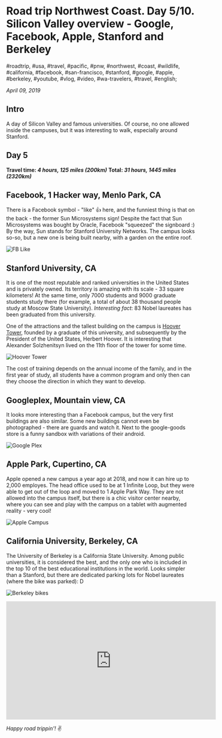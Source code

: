 # Road trip Northwest Coast. Day 5/10. Silicon Valley overview - Google, Facebook, Apple, Stanford and Berkeley

#roadtrip, #usa, #travel, #pacific, #pnw, #northwest, #coast, #wildlife, #california, #facebook, #san-francisco, #stanford, #google, #apple, #berkeley, #youtube, #vlog, #video, #wa-travelers, #travel, #english;

_April 09, 2019_

## Intro

A day of Silicon Valley and famous universities. Of course, no one allowed inside the campuses, but it was interesting to walk, especially around Stanford.

## Day 5

**Travel time: _4 hours, 125 miles (200km)_**
**Total: _31 hours, 1445 miles (2320km)_**

## Facebook, 1 Hacker way, Menlo Park, CA

There is a Facebook symbol - "like" 👍 here, and the funniest thing is that on the back - the former Sun Microsystems sign! Despite the fact that Sun Microsystems was bought by Oracle, Facebook "squeezed" the signboard :) By the way, Sun stands for Stanford University Networks.
The campus looks so-so, but a new one is being built nearby, with a garden on the entire roof.

![FB Like](/images/road-trip-northwest-coast-day-5-10-silicon-valley-overview-google-facebook-apple-stanford-and-berkeley/fb_like.jpg)

## Stanford University, CA

It is one of the most reputable and ranked universities in the United States and is privately owned. Its territory is amazing with its scale - 33 square kilometers! At the same time, only 7000 students and 9000 graduate students study there (for example, a total of about 38 thousand people study at Moscow State University). _Interesting fact_: 83 Nobel laureates has been graduated from this university.

One of the attractions and the tallest building on the campus is [Hoover Tower](https://en.wikipedia.org/wiki/Hoover_Tower), founded by a graduate of this university, and subsequently by the President of the United States, Herbert Hoover. It is interesting that Alexander Solzhenitsyn lived on the 11th floor of the tower for some time.

![Hoover Tower](/images/road-trip-northwest-coast-day-5-10-silicon-valley-overview-google-facebook-apple-stanford-and-berkeley/hoover_tower.jpg)

The cost of training depends on the annual income of the family, and in the first year of study, all students have a common program and only then can they choose the direction in which they want to develop.

## Googleplex, Mountain view, CA

It looks more interesting than a Facebook campus, but the very first buildings are also similar. Some new buildings cannot even be photographed - there are guards and watch it. Next to the google-goods store is a funny sandbox with variations of their android.

![Google Plex](/images/road-trip-northwest-coast-day-5-10-silicon-valley-overview-google-facebook-apple-stanford-and-berkeley/googleplex.jpg)

## Apple Park, Cupertino, CA

Apple opened a new campus a year ago at 2018, and now it can hire up to 2,000 employes. The head office used to be at 1 Infinite Loop, but they were able to get out of the loop and moved to 1 Apple Park Way. They are not allowed into the campus itself, but there is a chic visitor center nearby, where you can see and play with the campus on a tablet with augmented reality - very cool!

![Apple Campus](/images/road-trip-northwest-coast-day-5-10-silicon-valley-overview-google-facebook-apple-stanford-and-berkeley/apple_campus.jpg)

## California University, Berkeley, CA

The University of Berkeley is a California State University. Among public universities, it is considered the best, and the only one who is included in the top 10 of the best educational institutions in the world. Looks simpler than a Stanford, but there are dedicated parking lots for Nobel laureates (where the bike was parked): D

![Berkeley bikes](/images/road-trip-northwest-coast-day-5-10-silicon-valley-overview-google-facebook-apple-stanford-and-berkeley/berkeley_bikes.jpg)

<iframe width="560" height="315" src="https://www.youtube.com/embed/QDVsUVtQjho" frameborder="0" allow="accelerometer; autoplay; encrypted-media; gyroscope; picture-in-picture" allowfullscreen></iframe>

_Happy road trippin'!_ :v:
